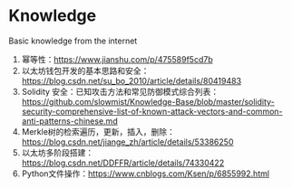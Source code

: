 # Knowledge
Basic knowledge from the internet
1. 幂等性：https://www.jianshu.com/p/475589f5cd7b
2. 以太坊钱包开发的基本思路和安全： https://blog.csdn.net/su_bo_2010/article/details/80419483
3. Solidity 安全：已知攻击方法和常见防御模式综合列表：https://github.com/slowmist/Knowledge-Base/blob/master/solidity-security-comprehensive-list-of-known-attack-vectors-and-common-anti-patterns-chinese.md
4. Merkle树的检索遍历，更新，插入，删除：https://blog.csdn.net/jiange_zh/article/details/53386250
5. 以太坊多阶段搭建：https://blog.csdn.net/DDFFR/article/details/74330422
6. Python文件操作：https://www.cnblogs.com/Ksen/p/6855992.html

